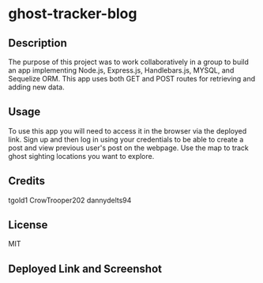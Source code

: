 # ghost-tracker-blog

## Description

The purpose of this project was to work collaboratively in a group to build an app implementing Node.js, Express.js, Handlebars.js, MYSQL, and Sequelize ORM. This app uses both GET and POST routes for retrieving and adding new data.

## Usage

To use this app you will need to access it in the browser via the deployed link. Sign up and then log in using your credentials to be able to create a post and view previous user's post on the webpage. Use the map to track ghost sighting locations you want to explore.

## Credits

tgold1
CrowTrooper202
dannydelts94

## License

MIT

## Deployed Link and Screenshot